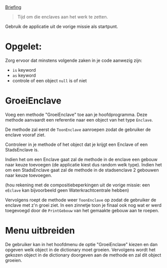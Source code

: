 [Briefing](https://learning.ap.be/mod/hvp/view.php?id=285328)

> Tijd om die enclaves aan het werk te zetten.

Gebruik de applicatie uit de vorige missie als startpunt.

# Opgelet: 
Zorg ervoor dat minstens volgende zaken in je code aanwezig zijn:
* ``is`` keyword
* ``as`` keyword
* controle of een object ``null`` is of niet

# GroeiEnclave
Voeg een methode "GroeiEnclave" toe aan je hoofdprogramma. Deze methode aanvaardt een referentie naar een object van het type ``Enclave``. 

De methode zal eerst de ``ToonEnclave`` aanroepen zodat de gebruiker de enclave vooraf ziet.

Controleer in je methode of het object dat je krijgt een Enclave of een StadsEnclave is.

Indien het om een Enclave gaat zal de methode in de enclave een gebouw naar keuze toevoegen (de applicatie kiest dus random welk type).
Indien het om een StadsEnclave gaat zal de methode in de stadsenclave 2 gebouwen naar keuze toevoegen.

(hou rekening met de compositiebeperkingen uit de vorige missie: een ``eEclave`` kan bijvoorbeeld geen Waterkrachtcentrale hebben)

Vervolgens roept de methode weer ``ToonEnclave`` op zodat de gebruiker de enclave met z'n groei ziet.
In een zinnetje toon je finaal ook nog wat er werd toegevoegd door de ``PrintGebouw``  van het gemaakte gebouw aan te roepen.

# Menu uitbreiden
De gebruiker kan in het hoofdmenu de optie "GroeiEnclave" kiezen en dan opgeven welk object in de dictionary moet groeien. Vervolgens wordt het gekozen object in de dictionary doorgeven aan de methode en zal dit object groeien.

